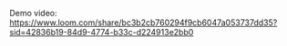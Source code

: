 Demo video: https://www.loom.com/share/bc3b2cb760294f9cb6047a053737dd35?sid=42836b19-84d9-4774-b33c-d224913e2bb0
